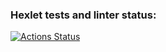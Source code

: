 ### Hexlet tests and linter status:
[![Actions Status](https://github.com/midnight3r/python-project-49/actions/workflows/hexlet-check.yml/badge.svg)](https://github.com/midnight3r/python-project-49/actions)